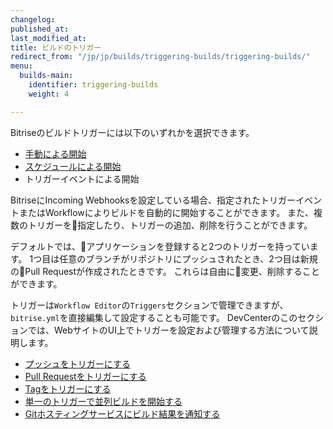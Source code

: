 ```yaml
---
changelog:
published_at:
last_modified_at:
title: ビルドのトリガー
redirect_from: "/jp/jp/builds/triggering-builds/triggering-builds/"
menu:
  builds-main:
    identifier: triggering-builds
    weight: 4

---
```

Bitriseのビルドトリガーには以下のいずれかを選択できます。

- [手動による開始](/jp/builds/triggering-builds/starting-builds-manually/)
- [スケジュールによる開始](/jp/builds/scheduling-builds/)
- トリガーイベントによる開始

BitriseにIncoming Webhooksを設定している場合、指定されたトリガーイベントまたはWorkflowによりビルドを自動的に開始することができます。
また、複数のトリガーを指定したり、トリガーの追加、削除を行うことができます。

デフォルトでは、アプリケーションを登録すると2つのトリガーを持っています。
1つ目は任意のブランチがリポジトリにプッシュされたとき、2つ目は新規のPull Requestが作成されたときです。
これらは自由に変更、削除することができます。

トリガーは`Workflow Editor`の`Triggers`セクションで管理できますが、`bitrise.yml`を直接編集して設定することも可能です。
DevCenterのこのセクションでは、WebサイトのUI上でトリガーを設定および管理する方法について説明します。

- [プッシュをトリガーにする](/jp/builds/triggering-builds/trigger-code-push)
- [Pull Requestをトリガーにする](/jp/builds/triggering-builds/trigger-pull-request)
- [Tagをトリガーにする](/jp/builds/triggering-builds/trigger-git-tags)
- [単一のトリガーで並列ビルドを開始する](/jp/builds/triggering-builds/trigger-multiple-workflows)
- [Gitホスティングサービスにビルド結果を通知する](/jp/builds/triggering-builds/status-reporting)